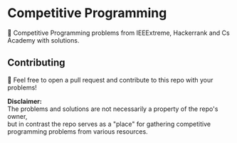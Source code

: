 # Competitive Programming
:rocket: Competitive Programming problems from IEEExtreme, Hackerrank and Cs Academy with solutions.
  
## Contributing
:blue_book: Feel free to open a pull request and contribute to this repo with your problems!
  
**Disclaimer:**   
The problems and solutions are not necessarily a property of the repo's owner,  
but in contrast the repo serves as a "place" for gathering competitive programming problems from various resources. 

